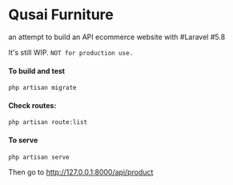 # Qusai Furniture
an attempt to build an API ecommerce website with #Laravel #5.8

It's still WIP. `NOT for production use.`

#### To build and test

```
php artisan migrate
```

#### Check routes:
```
php artisan route:list
```

#### To serve
```
php artisan serve
```

Then go to http://127.0.0.1:8000/api/product
